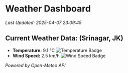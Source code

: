 
# Weather Dashboard

_Last Updated: 2025-04-07 23:09:45_

## Current Weather Data: (Srinagar, JK)
- **Temperature:** 9.1 °C ![Temperature Badge](https://img.shields.io/badge/Temperature-Low%20Temp-blue)
- **Wind Speed:** 2.5 km/h ![Wind Speed Badge](https://img.shields.io/badge/Wind%20Speed-Light%20Wind-blue)

*Powered by Open-Meteo API*
